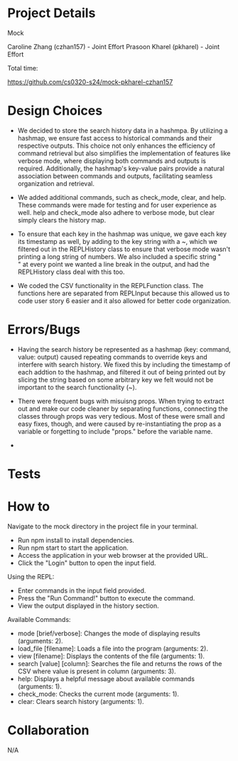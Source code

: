 # Project Details

Mock

Caroline Zhang (czhan157) - Joint Effort
Prasoon Kharel (pkharel) - Joint Effort

Total time:

https://github.com/cs0320-s24/mock-pkharel-czhan157

# Design Choices

- We decided to store the search history data in a hashmpa. By utilizing a hashmap, we ensure fast access to historical commands and their respective outputs. This choice not only enhances the efficiency of command retrieval but also simplifies the implementation of features like verbose mode, where displaying both commands and outputs is required. Additionally, the hashmap's key-value pairs provide a natural association between commands and outputs, facilitating seamless organization and retrieval.

- We added additional commands, such as check_mode, clear, and help. These commands were made for testing and for user experience as well.
  help and check_mode also adhere to verbose mode, but clear simply clears the history map.

- To ensure that each key in the hashmap was unique, we gave each key its timestamp as well, by adding to the key string with a ~,
  which we filtered out in the REPLHistory class to ensure that verbose mode wasn't printing a long string of numbers. We also included
  a specific string "<br>" at every point we wanted a line break in the output, and had the REPLHistory class deal with this too.

- We coded the CSV functionality in the REPLFunction class. The functions here are separated from REPLInput because this allowed us
  to code user story 6 easier and it also allowed for better code organization.

# Errors/Bugs

- Having the search history be represented as a hashmap (key: command, value: output) caused repeating commands to override keys
  and interfere with search history. We fixed this by including the timestamp of each addtion to the hashmap, and filtered it
  out of being printed out by slicing the string based on some arbitrary key we felt would not be important to the search
  functionality (~).

- There were frequent bugs with misuisng props. When trying to extract out and make our code cleaner by separating functions, connecting
  the classes through props was very tedious. Most of these were small and easy fixes, though, and were caused by re-instantiating
  the prop as a variable or forgetting to include "props." before the variable name.

-

# Tests

# How to

Navigate to the mock directory in the project file in your terminal.

- Run npm install to install dependencies.
- Run npm start to start the application.
- Access the application in your web browser at the provided URL.
- Click the "Login" button to open the input field.

Using the REPL:

- Enter commands in the input field provided.
- Press the "Run Command!" button to execute the command.
- View the output displayed in the history section.

Available Commands:

- mode [brief/verbose]: Changes the mode of displaying results (arguments: 2).
- load_file [filename]: Loads a file into the program (arguments: 2).
- view [filename]: Displays the contents of the file (arguments: 1).
- search [value] [column]: Searches the file and returns the rows of the CSV where value is present in column (arguments: 3).
- help: Displays a helpful message about available commands (arguments: 1).
- check_mode: Checks the current mode (arguments: 1).
- clear: Clears search history (arguments: 1).

# Collaboration

N/A
